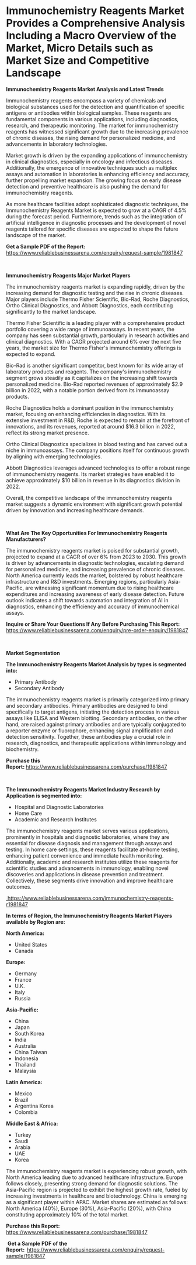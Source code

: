 <p><h1>Immunochemistry Reagents Market Provides a Comprehensive Analysis Including a Macro Overview of the Market, Micro Details such as Market Size and Competitive Landscape</h1></p><p><strong>Immunochemistry Reagents Market Analysis and Latest Trends</strong></p>
<p><p>Immunochemistry reagents encompass a variety of chemicals and biological substances used for the detection and quantification of specific antigens or antibodies within biological samples. These reagents are fundamental components in various applications, including diagnostics, research, and therapeutic monitoring. The market for immunochemistry reagents has witnessed significant growth due to the increasing prevalence of chronic diseases, the rising demand for personalized medicine, and advancements in laboratory technologies.</p><p>Market growth is driven by the expanding applications of immunochemistry in clinical diagnostics, especially in oncology and infectious diseases. Additionally, the emergence of innovative techniques such as multiplex assays and automation in laboratories is enhancing efficiency and accuracy, further propelling market expansion. The growing focus on early disease detection and preventive healthcare is also pushing the demand for immunochemistry reagents.</p><p>As more healthcare facilities adopt sophisticated diagnostic techniques, the Immunochemistry Reagents Market is expected to grow at a CAGR of 4.5% during the forecast period. Furthermore, trends such as the integration of artificial intelligence in diagnostic processes and the development of novel reagents tailored for specific diseases are expected to shape the future landscape of the market.</p></p>
<p><strong>Get a Sample PDF of the Report:&nbsp;</strong> <a href="https://www.reliablebusinessarena.com/enquiry/request-sample/1981847?utm_campaign=2175&utm_medium=2&utm_source=Github&utm_content=ia&utm_term=16042025&utm_id=immunochemistry-reagents">https://www.reliablebusinessarena.com/enquiry/request-sample/1981847</a></p>
<p>&nbsp;</p>
<p><strong>Immunochemistry Reagents Major Market Players</strong></p>
<p><p>The immunochemistry reagents market is expanding rapidly, driven by the increasing demand for diagnostic testing and the rise in chronic diseases. Major players include Thermo Fisher Scientific, Bio-Rad, Roche Diagnostics, Ortho Clinical Diagnostics, and Abbott Diagnostics, each contributing significantly to the market landscape.</p><p>Thermo Fisher Scientific is a leading player with a comprehensive product portfolio covering a wide range of immunoassays. In recent years, the company has seen substantial growth, particularly in research activities and clinical diagnostics. With a CAGR projected around 6% over the next five years, the market size for Thermo Fisher's immunochemistry offerings is expected to expand.</p><p>Bio-Rad is another significant competitor, best known for its wide array of laboratory products and reagents. The company's immunochemistry segment grows steadily as it capitalizes on the increasing shift towards personalized medicine. Bio-Rad reported revenues of approximately $2.9 billion in 2022, with a notable portion derived from its immunoassay products.</p><p>Roche Diagnostics holds a dominant position in the immunochemistry market, focusing on enhancing efficiencies in diagnostics. With its extensive investment in R&D, Roche is expected to remain at the forefront of innovations, and its revenues, reported at around $16.3 billion in 2022, reflect its strong market presence.</p><p>Ortho Clinical Diagnostics specializes in blood testing and has carved out a niche in immunoassays. The company positions itself for continuous growth by aligning with emerging technologies.</p><p>Abbott Diagnostics leverages advanced technologies to offer a robust range of immunochemistry reagents. Its market strategies have enabled it to achieve approximately $10 billion in revenue in its diagnostics division in 2022.</p><p>Overall, the competitive landscape of the immunochemistry reagents market suggests a dynamic environment with significant growth potential driven by innovation and increasing healthcare demands.</p></p>
<p>&nbsp;</p>
<p><strong>What Are The Key Opportunities For Immunochemistry Reagents Manufacturers?</strong></p>
<p><p>The immunochemistry reagents market is poised for substantial growth, projected to expand at a CAGR of over 6% from 2023 to 2030. This growth is driven by advancements in diagnostic technologies, escalating demand for personalized medicine, and increasing prevalence of chronic diseases. North America currently leads the market, bolstered by robust healthcare infrastructure and R&D investments. Emerging regions, particularly Asia-Pacific, are witnessing significant momentum due to rising healthcare expenditures and increasing awareness of early disease detection. Future outlook indicates a shift towards automation and integration of AI in diagnostics, enhancing the efficiency and accuracy of immunochemical assays.</p></p>
<p><strong>Inquire or Share Your Questions If Any Before Purchasing This Report:</strong> <a href="https://www.reliablebusinessarena.com/enquiry/pre-order-enquiry/1981847?utm_campaign=2175&utm_medium=2&utm_source=Github&utm_content=ia&utm_term=16042025&utm_id=immunochemistry-reagents">https://www.reliablebusinessarena.com/enquiry/pre-order-enquiry/1981847</a></p>
<p>&nbsp;</p>
<p><strong>Market Segmentation</strong></p>
<p><strong>The Immunochemistry Reagents Market Analysis by types is segmented into:</strong></p>
<p><ul><li>Primary Antibody</li><li>Secondary Antibody</li></ul></p>
<p><p>The immunochemistry reagents market is primarily categorized into primary and secondary antibodies. Primary antibodies are designed to bind specifically to target antigens, initiating the detection process in various assays like ELISA and Western blotting. Secondary antibodies, on the other hand, are raised against primary antibodies and are typically conjugated to a reporter enzyme or fluorophore, enhancing signal amplification and detection sensitivity. Together, these antibodies play a crucial role in research, diagnostics, and therapeutic applications within immunology and biochemistry.</p></p>
<p><strong>Purchase this Report:&nbsp;</strong><a href="https://www.reliablebusinessarena.com/purchase/1981847?utm_campaign=2175&utm_medium=2&utm_source=Github&utm_content=ia&utm_term=16042025&utm_id=immunochemistry-reagents">https://www.reliablebusinessarena.com/purchase/1981847</a></p>
<p>&nbsp;</p>
<p><strong>The Immunochemistry Reagents Market Industry Research by Application is segmented into:</strong></p>
<p><ul><li>Hospital and Diagnostic Laboratories</li><li>Home Care</li><li>Academic and Research Institutes</li></ul></p>
<p><p>The immunochemistry reagents market serves various applications, prominently in hospitals and diagnostic laboratories, where they are essential for disease diagnosis and management through assays and testing. In home care settings, these reagents facilitate at-home testing, enhancing patient convenience and immediate health monitoring. Additionally, academic and research institutes utilize these reagents for scientific studies and advancements in immunology, enabling novel discoveries and applications in disease prevention and treatment. Collectively, these segments drive innovation and improve healthcare outcomes.</p></p>
<p><a href="https://www.reliablebusinessarena.com/immunochemistry-reagents-r1981847?utm_campaign=2175&utm_medium=2&utm_source=Github&utm_content=ia&utm_term=16042025&utm_id=immunochemistry-reagents">&nbsp;https://www.reliablebusinessarena.com/immunochemistry-reagents-r1981847</a></p>
<p><strong>In terms of Region, the Immunochemistry Reagents Market Players available by Region are:</strong></p>
<p>
    <p> <strong> North America: </strong>
        <ul>
            <li>United States</li>
            <li>Canada</li>
        </ul>
        </p> 
    <p> <strong> Europe: </strong>
        <ul>
            <li>Germany</li>
            <li>France</li>
            <li>U.K.</li>
            <li>Italy</li>
            <li>Russia</li>
        </ul>
        </p> 
    <p> <strong> Asia-Pacific: </strong>
        <ul>
            <li>China</li>
            <li>Japan</li>
            <li>South Korea</li>
            <li>India</li>
            <li>Australia</li>
            <li>China Taiwan</li>
            <li>Indonesia</li>
            <li>Thailand</li>
            <li>Malaysia</li>
        </ul>
        </p> 
    <p> <strong> Latin America: </strong>
        <ul>
            <li>Mexico</li>
            <li>Brazil</li>
            <li>Argentina Korea</li>
            <li>Colombia</li>
        </ul>
        </p> 
    <p> <strong> Middle East & Africa: </strong>
        <ul>
            <li>Turkey</li>
            <li>Saudi</li>
            <li>Arabia</li>
            <li>UAE</li>
            <li>Korea</li>
        </ul>
    </p>
    </p>
<p><p>The immunochemistry reagents market is experiencing robust growth, with North America leading due to advanced healthcare infrastructure. Europe follows closely, presenting strong demand for diagnostic solutions. The Asia-Pacific region is projected to exhibit the highest growth rate, fueled by increasing investments in healthcare and biotechnology. China is emerging as a significant player within APAC. Market shares are estimated as follows: North America (40%), Europe (30%), Asia-Pacific (20%), with China constituting approximately 10% of the total market.</p></p>
<p><strong>Purchase this Report: </strong><a href="https://www.reliablebusinessarena.com/purchase/1981847?utm_campaign=2175&utm_medium=2&utm_source=Github&utm_content=ia&utm_term=16042025&utm_id=immunochemistry-reagents">https://www.reliablebusinessarena.com/purchase/1981847</a></p>
<p>&nbsp;<strong>Get a Sample PDF of the Report:&nbsp;&nbsp;</strong><a href="https://www.reliablebusinessarena.com/enquiry/request-sample/1981847?utm_campaign=2175&utm_medium=2&utm_source=Github&utm_content=ia&utm_term=16042025&utm_id=immunochemistry-reagents">https://www.reliablebusinessarena.com/enquiry/request-sample/1981847</a></p>
<p><strong></strong></p>
<p><p></p><p></p><p></p></p>